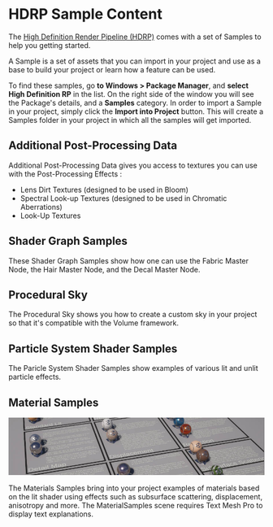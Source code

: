 # HDRP Sample Content

The [High Definition Render Pipeline (HDRP)](index.html) comes with a set of Samples to help you getting started.

A Sample is a set of assets that you can import in your project and use as a base to build your project or learn how a feature can be used.

To find these samples, go **to Windows > Package Manager**, and **select High Definition RP** in the list. On the right side of the window you will see the Package's details, and a **Samples** category. In order to import a Sample in your project, simply click the **Import into Project** button. This will create a Samples folder in your project in which all the samples will get imported.

## Additional Post-Processing Data

Additional Post-Processing Data gives you access to textures you can use with the Post-Processing Effects :

- Lens Dirt Textures (designed to be used in Bloom)
- Spectral Look-up Textures (designed to be used in Chromatic Aberrations)
- Look-Up Textures

## Shader Graph Samples

These Shader Graph Samples show how one can use the Fabric Master Node, the Hair Master Node, and the Decal Master Node.

## Procedural Sky

The Procedural Sky shows you how to create a custom sky in your project so that it's compatible with the Volume framework.

## Particle System Shader Samples

The Paricle System Shader Samples show examples of various lit and unlit particle effects.

## Material Samples

![Material Samples](Images/MaterialSamples.jpg)

The Materials Samples bring into your project examples of materials based on the lit shader using effects such as subsurface scattering, displacement, anisotropy and more. The MaterialSamples scene requires Text Mesh Pro to display text explanations.

